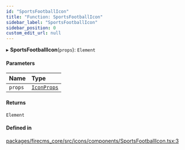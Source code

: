 ```yaml
---
id: "SportsFootballIcon"
title: "Function: SportsFootballIcon"
sidebar_label: "SportsFootballIcon"
sidebar_position: 0
custom_edit_url: null
---
```


▸ **SportsFootballIcon**(`props`): `Element`

#### Parameters

| Name | Type |
| :------ | :------ |
| `props` | [`IconProps`](../types/IconProps.md) |

#### Returns

`Element`

#### Defined in

[packages/firecms_core/src/icons/components/SportsFootballIcon.tsx:3](https://github.com/FireCMSco/firecms/blob/d45f3739/packages/firecms_core/src/icons/components/SportsFootballIcon.tsx#L3)
